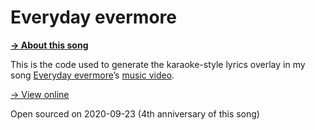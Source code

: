 # Everyday evermore

[**&rarr; About this song**](https://dt.in.th/everyday-evermore.html)

This is the code used to generate the karaoke-style lyrics overlay in my song [Everyday evermore](https://dt.in.th/everyday-evermore.html)’s [music video](https://www.youtube.com/watch?v=KEqiqYXuaj8).

[&rarr; View online](https://dtinth.github.io/everydayevermore/)

Open sourced on 2020-09-23 (4th anniversary of this song)
